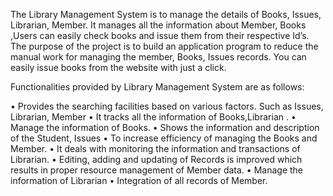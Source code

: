 
The Library Management System is to manage the details of  Books, Issues, Librarian, Member.
It manages all the information about Member, Books ,Users can easily check books and issue them from their respective Id’s. 
The purpose of the project is to build an application program to reduce the manual work for managing the member, Books, Issues records.
You can easily issue books from the website with just a click. 

Functionalities provided by Library Management System are as follows:

•	Provides the searching facilities based on various factors. Such as  Issues, Librarian, Member
•	It tracks all the information of Books,Librarian .
•	Manage the information of Books.
•	Shows the information and description of the Student, Issues
•	To increase efficiency of managing the  Books and Member.
•	It deals with monitoring the information and transactions of Librarian.
•	Editing, adding and updating of Records is improved which results in proper resource management of Member data.
•	Manage the information of Librarian
•	Integration of all records of Member.

